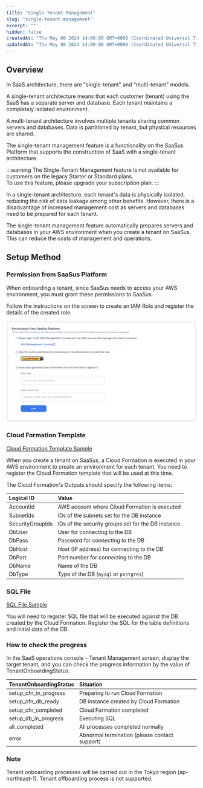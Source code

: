 ```yaml
---
title: "Single Tenant Management"
slug: "single-tenant-management"
excerpt: ""
hidden: false
createdAt: "Thu May 08 2024 14:00:00 GMT+0000 (Coordinated Universal Time)"
updatedAt: "Thu May 08 2024 14:00:00 GMT+0000 (Coordinated Universal Time)"
---
```


## Overview

In SaaS architecture, there are "single-tenant" and "multi-tenant" models.

A single-tenant architecture means that each customer (tenant) using the SaaS has a separate server and database. Each tenant maintains a completely isolated environment.

A multi-tenant architecture involves multiple tenants sharing common servers and databases. Data is partitioned by tenant, but physical resources are shared.

The single-tenant management feature is a functionality on the SaaSus Platform that supports the construction of SaaS with a single-tenant architecture.

:::warning
The Single-Tenant Management feature is not available for customers on the legacy Starter or Standard plans.  
To use this feature, please upgrade your subscription plan.
:::

In a single-tenant architecture, each tenant's data is physically isolated, reducing the risk of data leakage among other benefits. However, there is a disadvantage of increased management cost as servers and databases need to be prepared for each tenant.

The single-tenant management feature automatically prepares servers and databases in your AWS environment when you create a tenant on SaaSus. This can reduce the costs of management and operations.

## Setup Method

### Permission from SaaSus Platform

When onboarding a tenant, since SaaSus needs to access your AWS environment, you must grant these permissions to SaaSus.

Follow the instructions on the screen to create an IAM Role and register the details of the created role.

![settings-role](/img/saas-development-console/single-tenant-management/settings-role.png)

### Cloud Formation Template

<a download="singletenant-cf-sample.yml" href="/file/singletenant-cf-sample.yml"> Cloud Formation Template Sample </a>

When you create a tenant on SaaSus, a Cloud Formation is executed in your AWS environment to create an environment for each tenant. You need to register the Cloud Formation template that will be used at this time.

The Cloud Formation's Outputs should specify the following items:

| Logical ID       | Value                                              |
| :--------------- | :------------------------------------------------- |
| AccountId        | AWS account where Cloud Formation is executed      |
| SubnetIds        | IDs of the subnets set for the DB instance         |
| SecurityGroupIds | IDs of the security groups set for the DB instance |
| DbUser           | User for connecting to the DB                      |
| DbPass           | Password for connecting to the DB                  |
| DbHost           | Host (IP address) for connecting to the DB         |
| DbPort           | Port number for connecting to the DB               |
| DbName           | Name of the DB                                     |
| DbType           | Type of the DB (`mysql` or `postgres`)             |

### SQL File

<a download="singletenant-sample.sql" href="/file/singletenant-sample.sql"> SQL File Sample </a>

You will need to register SQL file that will be executed against the DB created by the Cloud Formation. Register the SQL for the table definitions and initial data of the DB.

### How to check the progress

In the SaaS operations console - Tenant Management screen, display the target tenant, and you can check the progress information by the value of TenantOnboardingStatus.

| TenantOnboardingStatus | Situation                                     |
| :--------------------- | :-------------------------------------------- |
| setup_cfn_in_progress  | Preparing to run Cloud Formation              |
| setup_cfn_db_ready     | DB instance created by Cloud Formation        |
| setup_cfn_completed    | Cloud Formation completed                     |
| setup_db_in_progress   | Executing SQL                                 |
| all_completed          | All processes completed normally              |
| error                  | Abnormal termination (please contact support) |

### Note

Tenant onboarding processes will be carried out in the Tokyo region (ap-northeast-1).
Tenant offboarding process is not supported.
